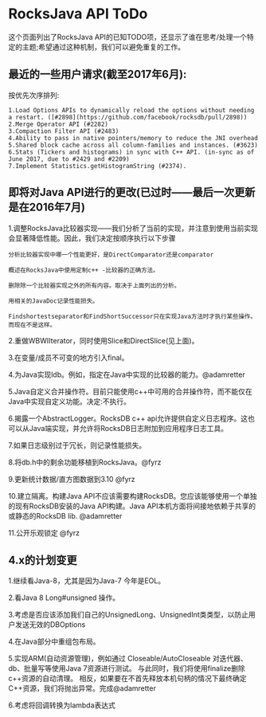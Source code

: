 # RocksJava API ToDo

这个页面列出了RocksJava API的已知TODO项，还显示了谁在思考/处理一个特定的主题;希望通过这种机制，我们可以避免重复的工作。

## 最近的一些用户请求(截至2017年6月):

按优先次序排列:

    1.Load Options APIs to dynamically reload the options without needing a restart. ([#2898](https://github.com/facebook/rocksdb/pull/2898))
    2.Merge Operator API (#2282)
    3.Compaction Filter API (#2483)
    4.Ability to pass in native pointers/memory to reduce the JNI overhead
    5.Shared block cache across all column-families and instances. (#3623)
    6.Stats (Tickers and histograms) in sync with C++ API. (in-sync as of June 2017, due to #2429 and #2209)
    7.Implement Statistics.getHistogramString (#2374).

## 即将对Java API进行的更改(已过时——最后一次更新是在2016年7月)

1.调整RocksJava比较器实现——我们分析了当前的实现，并注意到使用当前实现会显著降低性能。因此，我们决定按顺序执行以下步骤

    分析比较器实现中哪一个性能更好，是DirectComparator还是comparator

    概述在RocksJava中使用定制c++ -比较器的正确方法。

    删除除一个比较器实现之外的所有内容。取决于上面列出的分析。

    用相关的JavaDoc记录性能损失。

    Findshortestseparator和FindShortSuccessor只在实现Java方法时才执行某些操作。而现在不是这样。

2.重做WBWIIterator，同时使用Slice和DirectSlice(见上面)。

3.在变量/成员不可变的地方引入final。

4.为Java实现ldb。例如，指定在Java中实现的比较器的能力。@adamretter

5.Java自定义合并操作符。目前只能使用c++中可用的合并操作符，而不能仅在Java中实现自定义功能。决定:不执行。

6.揭露一个AbstractLogger。RocksDB c++ api允许提供自定义日志程序。这也可以从Java端实现，并允许将RocksDB日志附加到应用程序日志工具。

7.如果日志级别过于冗长，则记录性能损失。

8.将db.h中的剩余功能移植到RocksJava。@fyrz

9.更新统计数据/直方图数据到3.10 @fyrz

10.建立隔离。构建Java API不应该需要构建RocksDB。您应该能够使用一个单独的现有RocksDB安装的Java API构建。Java API本机方面将间接地依赖于共享的或静态的RocksDB lib. @adamretter

11.公开乐观锁定 @fyrz

## 4.x的计划变更

1.继续看Java-8，尤其是因为Java-7 今年是EOL。

2.看Java 8 Long#unsigned 操作。

3.考虑是否应该添加我们自己的UnsignedLong、UnsignedInt类类型，以防止用户发送无效的DBOptions

4.在Java部分中重组包布局。

5.实现ARM(自动资源管理)，例如通过 Closeable/AutoCloseable 对迭代器、db、批量写等使用Java 7资源进行测试。
  与此同时，我们将使用finalize删除c++资源的自动清理。
  相反，如果要在不首先释放本机句柄的情况下最终确定C++资源，我们将抛出异常。完成@adamretter

6.考虑将回调转换为lambda表达式